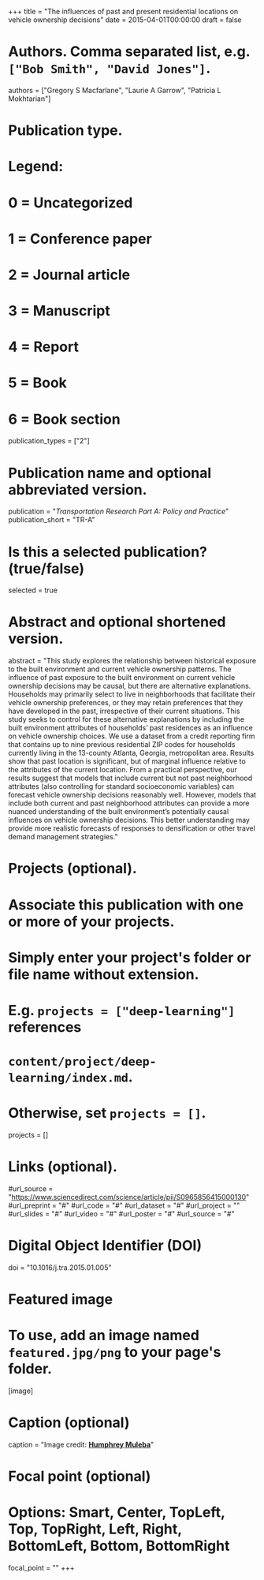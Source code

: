 +++
title = "The influences of past and present residential locations on vehicle ownership decisions"
date = 2015-04-01T00:00:00
draft = false

# Authors. Comma separated list, e.g. `["Bob Smith", "David Jones"]`.
authors = ["Gregory S Macfarlane", "Laurie A Garrow", "Patricia L Mokhtarian"]
# Publication type.
# Legend:
# 0 = Uncategorized
# 1 = Conference paper
# 2 = Journal article
# 3 = Manuscript
# 4 = Report
# 5 = Book
# 6 = Book section
publication_types = ["2"]

# Publication name and optional abbreviated version.
publication = "*Transportation Research Part A: Policy and Practice*"
publication_short = "TR-A"

# Is this a selected publication? (true/false)
selected = true

# Abstract and optional shortened version.
abstract = "This study explores the relationship between historical exposure to the built environment and current vehicle ownership patterns. The influence of past exposure to the built environment on current vehicle ownership decisions may be causal, but there are alternative explanations. Households may primarily select to live in neighborhoods that facilitate their vehicle ownership preferences, or they may retain preferences that they have developed in the past, irrespective of their current situations. This study seeks to control for these alternative explanations by including the built environment attributes of households’ past residences as an influence on vehicle ownership choices. We use a dataset from a credit reporting firm that contains up to nine previous residential ZIP codes for households currently living in the 13-county Atlanta, Georgia, metropolitan area. Results show that past location is significant, but of marginal influence relative to the attributes of the current location. From a practical perspective, our results suggest that models that include current but not past neighborhood attributes (also controlling for standard socioeconomic variables) can forecast vehicle ownership decisions reasonably well. However, models that include both current and past neighborhood attributes can provide a more nuanced understanding of the built environment’s potentially causal influences on vehicle ownership decisions. This better understanding may provide more realistic forecasts of responses to densification or other travel demand management strategies."

# Projects (optional).
#   Associate this publication with one or more of your projects.
#   Simply enter your project's folder or file name without extension.
#   E.g. `projects = ["deep-learning"]` references
#   `content/project/deep-learning/index.md`.
#   Otherwise, set `projects = []`.
projects = []


# Links (optional).
#url_source = "https://www.sciencedirect.com/science/article/pii/S0965856415000130"
#url_preprint = "#"
#url_code = "#"
#url_dataset = "#"
#url_project = ""
#url_slides = "#"
#url_video = "#"
#url_poster = "#"
#url_source = "#"


# Digital Object Identifier (DOI)
doi = "10.1016/j.tra.2015.01.005"

# Featured image
# To use, add an image named `featured.jpg/png` to your page's folder.
[image]
  # Caption (optional)
  caption = "Image credit: [**Humphrey Muleba**](https://unsplash.com/photos/XJ2sq44LkIg)"

  # Focal point (optional)
  # Options: Smart, Center, TopLeft, Top, TopRight, Left, Right, BottomLeft, Bottom, BottomRight
  focal_point = ""
+++
